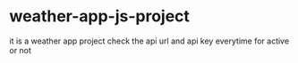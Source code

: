 # weather-app-js-project
it is a weather app project check the api url and api key everytime for active or not
